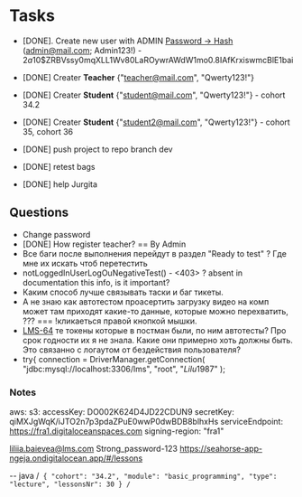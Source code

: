 # Tasks 
- [DONE]. Create new user with ADMIN [Password -> Hash](https://www.browserling.com/tools/bcrypt)
        (admin@mail.com; Admin123!) - $2a$10$ZRBVssy0mqXLL1Wv80LaROywrAWdW1mo0.8IAfKrxiswmcBlE1bai
- [DONE] Creater **Teacher** {"teacher@mail.com", "Qwerty123!"}
- [DONE] Creater **Student** {"student@mail.com", "Qwerty123!"} - cohort 34.2
- [DONE] Creater **Student** {"student2@mail.com", "Qwerty123!"} - cohort 35, cohort 36

- [DONE] push project to repo branch dev
- [DONE] retest bags 
- [DONE] help Jurgita


## Questions

- Change password
- [DONE] How register teacher? == By Admin
- Все баги после выполнения перейдут в раздел "Ready to test" ? Где мне их искать чтоб перетестить
- notLoggedInUserLogOuNegativeTest() - <403> ? absent in documentation this info, is it important?
- Каким способ лучше связывать таски и баг тикеты.
- А не знаю как автотестом проасертить загрузку видео на комп может там приходят какие-то данные,
которые можно перехватить, ??? === !кликаеться правой кнопкой мышки.
- [LMS-64](https://ait-learn.atlassian.net/browse/LMS-64) те токены которые в постман были, по ним автотесты?
Про срок годности их я не знала. Какие они примерно хоть должны быть. Это связанно с логаутом
от бездействия пользователя?
-    try{
     connection = DriverManager.getConnection(
     "jdbc:mysql://localhost:3306/lms",
     "root",
     "$Lilu1987$"
     );


### Notes

[//]: # (### Afet pull: Git -> Uncommitted Changes -> Unstash Changes; )
aws:
s3:
accessKey: DO002K624D4JD22CDUN9
secretKey: qiMXJgWqK/iJTO2n7p3pdaZPuE0wwP0dwBDB8blhxHs
serviceEndpoint: https://fra1.digitaloceanspaces.com
signing-region: "fra1"

liliia.baievea@lms.com
Strong_password-123
https://seahorse-app-ngeja.ondigitalocean.app/#/lessons

-- java 
/```
{
"cohort": "34.2",
"module": "basic_programming",
"type": "lecture",
"lessonsNr": 30
}
/```















